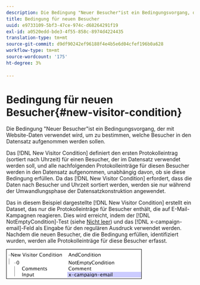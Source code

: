 ```yaml
---
description: Die Bedingung "Neuer Besucher"ist ein Bedingungsvorgang, der mit Website-Daten verwendet wird, um zu bestimmen, welche Besucher in den Datensatz aufgenommen werden sollen.
title: Bedingung für neuen Besucher
uuid: e9733109-5bf3-47ce-974c-d68264291f19
exl-id: a0520edd-bde3-4f55-858c-8974d4224435
translation-type: tm+mt
source-git-commit: d9df90242ef96188f4e4b5e6d04cfef196b0a628
workflow-type: tm+mt
source-wordcount: '175'
ht-degree: 3%

---
```


# Bedingung für neuen Besucher{#new-visitor-condition}

Die Bedingung &quot;Neuer Besucher&quot;ist ein Bedingungsvorgang, der mit Website-Daten verwendet wird, um zu bestimmen, welche Besucher in den Datensatz aufgenommen werden sollen.

Das [!DNL New Visitor Condition] definiert den ersten Protokolleintrag (sortiert nach Uhrzeit) für einen Besucher, der im Datensatz verwendet werden soll, und alle nachfolgenden Protokolleinträge für diesen Besucher werden in den Datensatz aufgenommen, unabhängig davon, ob sie diese Bedingung erfüllen. Da das [!DNL New Visitor Condition] erfordert, dass die Daten nach Besucher und Uhrzeit sortiert werden, werden sie nur während der Umwandlungsphase der Datensatzkonstruktion angewendet.

Das in diesem Beispiel dargestellte [!DNL New Visitor Condition] erstellt ein Dataset, das nur die Protokolleinträge für Besucher enthält, die auf E-Mail-Kampagnen reagieren. Dies wird erreicht, indem der [!DNL NotEmptyCondition]-Test (siehe [Nicht leer](../../../../home/c-dataset-const-proc/c-conditions/c-test-ops/c-test-op-con.md#section-1decb9d887894073a1b6b3d985729ac8)) und das [!DNL x-campaign-email]-Feld als Eingabe für den regulären Ausdruck verwendet werden. Nachdem die neuen Besucher, die die Bedingung erfüllen, identifiziert wurden, werden alle Protokolleinträge für diese Besucher erfasst.

![](assets/cfg_Transformation_NewVisitorCondition.png)
